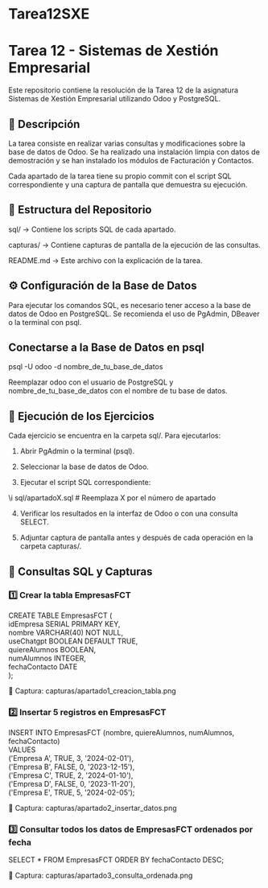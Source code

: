 # Tarea12SXE  

# Tarea 12 - Sistemas de Xestión Empresarial  

Este repositorio contiene la resolución de la Tarea 12 de la asignatura Sistemas de Xestión Empresarial utilizando Odoo y PostgreSQL.  

## 📌 Descripción  

La tarea consiste en realizar varias consultas y modificaciones sobre la base de datos de Odoo. Se ha realizado una instalación limpia con datos de   demostración y se han instalado los módulos de Facturación y Contactos.  

Cada apartado de la tarea tiene su propio commit con el script SQL correspondiente y una captura de pantalla que demuestra su ejecución.  

## 📂 Estructura del Repositorio  

sql/ → Contiene los scripts SQL de cada apartado.  

capturas/ → Contiene capturas de pantalla de la ejecución de las consultas.  

README.md → Este archivo con la explicación de la tarea.  

## ⚙️ Configuración de la Base de Datos  

Para ejecutar los comandos SQL, es necesario tener acceso a la base de datos de Odoo en PostgreSQL. Se recomienda el uso de PgAdmin, DBeaver o la   terminal con psql.  

## Conectarse a la Base de Datos en psql  

psql -U odoo -d nombre_de_tu_base_de_datos  

Reemplazar odoo con el usuario de PostgreSQL y nombre_de_tu_base_de_datos con el nombre de tu base de datos.  

## 🚀 Ejecución de los Ejercicios  

Cada ejercicio se encuentra en la carpeta sql/. Para ejecutarlos:  

1. Abrir PgAdmin o la terminal (psql).  

2. Seleccionar la base de datos de Odoo.  

3. Ejecutar el script SQL correspondiente:  

\\i sql/apartadoX.sql  # Reemplaza X por el número de apartado  

4. Verificar los resultados en la interfaz de Odoo o con una consulta SELECT.  

5. Adjuntar captura de pantalla antes y después de cada operación en la carpeta capturas/.  

## 📝 Consultas SQL y Capturas  

### 1️⃣ Crear la tabla EmpresasFCT  

CREATE TABLE EmpresasFCT (  
    idEmpresa SERIAL PRIMARY KEY,  
    nombre VARCHAR(40) NOT NULL,  
    useChatgpt BOOLEAN DEFAULT TRUE,  
    quiereAlumnos BOOLEAN,  
    numAlumnos INTEGER,  
    fechaContacto DATE  
);  

📸 Captura: capturas/apartado1_creacion_tabla.png

### 2️⃣ Insertar 5 registros en EmpresasFCT  

INSERT INTO EmpresasFCT (nombre, quiereAlumnos, numAlumnos, fechaContacto)  
VALUES   
    ('Empresa A', TRUE, 3, '2024-02-01'),  
    ('Empresa B', FALSE, 0, '2023-12-15'),  
    ('Empresa C', TRUE, 2, '2024-01-10'),  
    ('Empresa D', FALSE, 0, '2023-11-20'),  
    ('Empresa E', TRUE, 5, '2024-02-05');  

📸 Captura: capturas/apartado2_insertar_datos.png

### 3️⃣ Consultar todos los datos de EmpresasFCT ordenados por fecha  

SELECT * FROM EmpresasFCT ORDER BY fechaContacto DESC;  

📸 Captura: capturas/apartado3_consulta_ordenada.png
